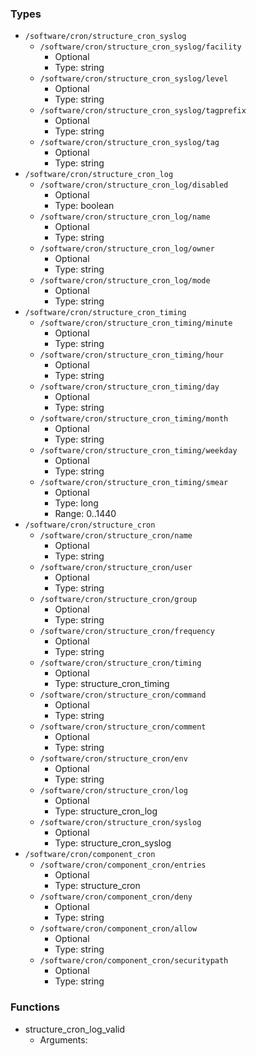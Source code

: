 
### Types

 - `/software/cron/structure_cron_syslog`
    - `/software/cron/structure_cron_syslog/facility`
        - Optional
        - Type: string
    - `/software/cron/structure_cron_syslog/level`
        - Optional
        - Type: string
    - `/software/cron/structure_cron_syslog/tagprefix`
        - Optional
        - Type: string
    - `/software/cron/structure_cron_syslog/tag`
        - Optional
        - Type: string
 - `/software/cron/structure_cron_log`
    - `/software/cron/structure_cron_log/disabled`
        - Optional
        - Type: boolean
    - `/software/cron/structure_cron_log/name`
        - Optional
        - Type: string
    - `/software/cron/structure_cron_log/owner`
        - Optional
        - Type: string
    - `/software/cron/structure_cron_log/mode`
        - Optional
        - Type: string
 - `/software/cron/structure_cron_timing`
    - `/software/cron/structure_cron_timing/minute`
        - Optional
        - Type: string
    - `/software/cron/structure_cron_timing/hour`
        - Optional
        - Type: string
    - `/software/cron/structure_cron_timing/day`
        - Optional
        - Type: string
    - `/software/cron/structure_cron_timing/month`
        - Optional
        - Type: string
    - `/software/cron/structure_cron_timing/weekday`
        - Optional
        - Type: string
    - `/software/cron/structure_cron_timing/smear`
        - Optional
        - Type: long
        - Range: 0..1440
 - `/software/cron/structure_cron`
    - `/software/cron/structure_cron/name`
        - Optional
        - Type: string
    - `/software/cron/structure_cron/user`
        - Optional
        - Type: string
    - `/software/cron/structure_cron/group`
        - Optional
        - Type: string
    - `/software/cron/structure_cron/frequency`
        - Optional
        - Type: string
    - `/software/cron/structure_cron/timing`
        - Optional
        - Type: structure_cron_timing
    - `/software/cron/structure_cron/command`
        - Optional
        - Type: string
    - `/software/cron/structure_cron/comment`
        - Optional
        - Type: string
    - `/software/cron/structure_cron/env`
        - Optional
        - Type: string
    - `/software/cron/structure_cron/log`
        - Optional
        - Type: structure_cron_log
    - `/software/cron/structure_cron/syslog`
        - Optional
        - Type: structure_cron_syslog
 - `/software/cron/component_cron`
    - `/software/cron/component_cron/entries`
        - Optional
        - Type: structure_cron
    - `/software/cron/component_cron/deny`
        - Optional
        - Type: string
    - `/software/cron/component_cron/allow`
        - Optional
        - Type: string
    - `/software/cron/component_cron/securitypath`
        - Optional
        - Type: string

### Functions

 - structure_cron_log_valid
    - Arguments:
